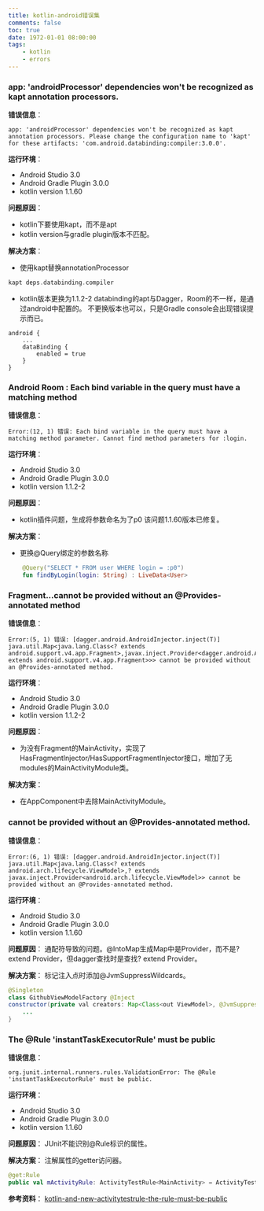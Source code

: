 ```yaml
---
title: kotlin-android错误集
comments: false
toc: true
date: 1972-01-01 08:00:00
tags:
	- kotlin
	- errors
---
```


### app: 'androidProcessor' dependencies won't be recognized as kapt annotation processors.
**错误信息**：
```
app: 'androidProcessor' dependencies won't be recognized as kapt annotation processors. Please change the configuration name to 'kapt' for these artifacts: 'com.android.databinding:compiler:3.0.0'.
```

**运行环境**：

*	Android Studio 3.0
*	Android Gradle Plugin 3.0.0
*	kotlin version 1.1.60

**问题原因**：

*	kotlin下要使用kapt，而不是apt
*	kotlin version与gradle plugin版本不匹配。

**解决方案**：

*	使用kapt替换annotationProcessor
``` gradle
kapt deps.databinding.compiler
```

*	kotlin版本更换为1.1.2-2
databinding的apt与Dagger，Room的不一样，是通过android中配置的。
不更换版本也可以，只是Gradle console会出现错误提示而已。
```
android {
	...
    dataBinding {
        enabled = true
    }
}
```

<!-- more -->

### Android Room : Each bind variable in the query must have a matching method
**错误信息**：
```
Error:(12, 1) 错误: Each bind variable in the query must have a matching method parameter. Cannot find method parameters for :login.
```

**运行环境**：

*	Android Studio 3.0
*	Android Gradle Plugin 3.0.0
*	kotlin version 1.1.2-2

**问题原因**：

*	kotlin插件问题，生成将参数命名为了p0
该问题1.1.60版本已修复。

**解决方案**：

*	更换@Query绑定的参数名称
``` kotlin
    @Query("SELECT * FROM user WHERE login = :p0")
    fun findByLogin(login: String) : LiveData<User>
```

### Fragment...cannot be provided without an @Provides-annotated method
**错误信息**：
```
Error:(5, 1) 错误: [dagger.android.AndroidInjector.inject(T)] java.util.Map<java.lang.Class<? extends android.support.v4.app.Fragment>,javax.inject.Provider<dagger.android.AndroidInjector.Factory<? extends android.support.v4.app.Fragment>>> cannot be provided without an @Provides-annotated method.
```

**运行环境**：

*	Android Studio 3.0
*	Android Gradle Plugin 3.0.0
*	kotlin version 1.1.2-2

**问题原因**：

*	为没有Fragment的MainActivity，实现了HasFragmentInjector/HasSupportFragmentInjector接口，增加了无modules的MainActivityModule类。

**解决方案**：

*	在AppComponent中去除MainActivityModule。

### cannot be provided without an @Provides-annotated method.
**错误信息**：
```
Error:(6, 1) 错误: [dagger.android.AndroidInjector.inject(T)] java.util.Map<java.lang.Class<? extends android.arch.lifecycle.ViewModel>,? extends javax.inject.Provider<android.arch.lifecycle.ViewModel>> cannot be provided without an @Provides-annotated method.
```

**运行环境**：
*	Android Studio 3.0
*	Android Gradle Plugin 3.0.0
*	kotlin version 1.1.60

**问题原因**：
通配符导致的问题。@IntoMap生成Map中是Provider，而不是? extend Provider，但dagger查找时是查找? extend Provider。

**解决方案**：
标记注入点时添加@JvmSuppressWildcards。
``` java
@Singleton
class GithubViewModelFactory @Inject
constructor(private val creators: Map<Class<out ViewModel>, @JvmSuppressWildcards Provider<ViewModel>>) : ViewModelProvider.Factory {
	...
}
```

### The @Rule 'instantTaskExecutorRule' must be public
**错误信息**：
```
org.junit.internal.runners.rules.ValidationError: The @Rule 'instantTaskExecutorRule' must be public.
```

**运行环境**：
*	Android Studio 3.0
*	Android Gradle Plugin 3.0.0
*	kotlin version 1.1.60

**问题原因**：
JUnit不能识别@Rule标识的属性。

**解决方案**：
注解属性的getter访问器。
``` kotlin
@get:Rule
public val mActivityRule: ActivityTestRule<MainActivity> = ActivityTestRule(javaClass<MainActivity>())
```

**参考资料**：
[kotlin-and-new-activitytestrule-the-rule-must-be-public](https://stackoverflow.com/questions/29945087/kotlin-and-new-activitytestrule-the-rule-must-be-public)